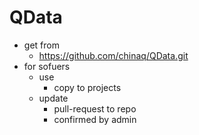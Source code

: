 # QData

- get from
  - https://github.com/chinaq/QData.git
- for sofuers
  - use
    - copy to projects
  - update
    - pull-request to repo
    - confirmed by admin
  
